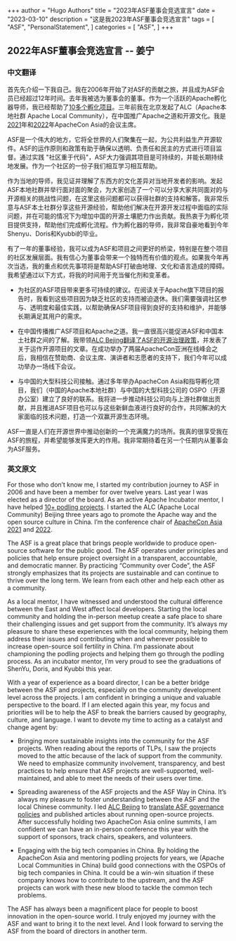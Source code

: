+++
author = "Hugo Authors"
title = "2023年ASF董事会竞选宣言"
date = "2023-03-10"
description = "这是我2023年ASF董事会竞选宣言"
tags = [
    "ASF",
    "PersonalStatement", 
]
categories = [
    "ASF",
]
+++

## 2022年ASF董事会竞选宣言 -- 姜宁

### 中文翻译

首先先介绍一下我自己。我在2006年开始了对ASF的贡献之旅，并且成为ASF会员已经超过12年时间。去年我被选为董事会的董事。作为一个活跃的Apache孵化器导师，我已经帮助了[10多个孵化项目](https://whimsy.apache.org/roster/committer/ningjiang)。三年前我在北京发起了ALC（Apache本地社群 Apache Local Community），在中国推广Apache之道和开源文化。我是[2021](https://www.apachecon.com/acasia2021)年和[2022](https://www.apachecon.com/acasia2022)年ApacheCon Asia的会议主席。

ASF是一个伟大的地方，它将全世界的人们聚集在一起，为公共利益生产开源软件。ASF的运作原则和政策有助于确保以透明、负责任和民主的方式进行项目监督。通过实践 "社区重于代码"，ASF大力强调其项目是可持续的，并能长期持续地发展。作为一个社区的一份子我们相互学习相互帮助。

作为当地的导师，我见证并理解了东西方的文化差异对当地开发者的影响。发起ASF本地社群并举行面对面的聚会，为大家创造了一个可以分享大家共同面对的与开源相关的挑战性问题，在这里这些问题都可以获得社群的支持和解答。我非常乐意与ASF本土社群分享这些开源经验，帮助他们解决在开源开发过程中面临的实际问题，并在可能的情况下为增加中国的开源土壤肥力作出贡献。我热衷于为孵化项目提供支持，帮助他们完成孵化流程。作为孵化器的导师，我非常自豪地看到今年Shenyu、Doris和Kyubbi的毕业。

有了一年的董事经验，我可以成为ASF和项目之间更好的桥梁，特别是在整个项目的社区发展层面。我有信心为董事会带来一个独特而有价值的观点。如果我今年再次当选，我的重点和优先事项将是帮助ASF打破由地理、文化和语言造成的障碍。我希望通过以下方式，将我的时间用于充当催化剂和变革者。

- 为社区的ASF项目带来更多可持续的建议。在阅读关于Apache旗下项目的报告时，我看到这些项目因为缺乏社区的支持而被迫退休。我们需要强调社区参与、透明度和最佳实践，以帮助确保ASF项目得到良好的支持和维护，并能够长期满足其用户的需求。

- 在中国传播推广ASF项目和Apache之道。我一直很高兴能促进ASF和中国本土社群之间的了解。我带领[ALC Bejing](https://cwiki.apache.org/confluence/display/COMDEV/ALC+Beijing)[翻译了ASF的开源治理政策](https://github.com/alc-beijing/translation/tree/master/apache)，并发表了关于运作开源项目的文章。在成功举办了两届ApacheCon亚洲在线峰会之后，我相信在赞助商、会议主席、演讲者和志愿者的支持下，我们今年可以成功举办一场线下会议。

- 与中国的大型科技公司接触。通过多年举办ApacheCon Asia和指导孵化项目，我们（中国的Apache本地社群）与中国的大型科技公司的 OSPO（开源办公室）建立了良好的联系。我将进一步推动科技公司向与上游社群做出贡献，并且推进ASF项目也可以与这些新鲜血液进行良好的合作，共同解决的大家面临的技术问题，打造一个双赢开源生态环境。

ASF一直是人们在开源世界中推动创新的一个充满魔力的场所。我真的很享受我在ASF的旅程，并希望能够发挥更大的作用。我非常期待着在另一个任期内从董事会为ASF服务。

### 英文原文

For those who don’t know me, I started my contribution journey to ASF in 2006 and have been a member for over twelve years. Last year I was elected as a director of the board. As an active Apache Incubator mentor, I have helped [10+ podling projects](https://whimsy.apache.org/roster/committer/ningjiang). I started the ALC (Apache Local Community) Beijing three years ago to promote the Apache way and the open source culture in China. I’m the conference chair of [ApacheCon Asia 2021](https://www.apachecon.com/acasia2021) and [2022](https://www.apachecon.com/acasia2022).

The ASF is a great place that brings people worldwide to produce open-source software for the public good. The ASF operates under principles and policies that help ensure project oversight in a transparent, accountable, and democratic manner. By practicing “Community over Code”, the ASF strongly emphasizes that its projects are sustainable and can continue to thrive over the long term. We learn from each other and help each other as a community.

As a local mentor, I have witnessed and understood the cultural difference between the East and West affect local developers. Starting the local community and holding the in-person meetup create a safe place to share their challenging issues and get support from the community. It’s always my pleasure to share these experiences with the local community, helping them address their issues and contributing when and wherever possible to increase open-source soil fertility in China. I’m passionate about championing the podling projects and helping them go through the podling process. As an incubator mentor, I’m very proud to see the graduations of ShenYu, Doris, and Kyubbi this year.

With a year of experience as a board director, I can be a better bridge between the ASF and projects, especially on the community development level across the projects. I am confident in bringing a unique and valuable perspective to the board. If I am elected again this year, my focus and priorities will be to help the ASF to break the barriers caused by geography, culture, and language. I want to devote my time to acting as a catalyst and change agent by:

- Bringing more sustainable insights into the community for the ASF projects. When reading about the reports of TLPs, I saw the projects moved to the attic because of the lack of support from the community. We need to emphasize community involvement, transparency, and best practices to help ensure that ASF projects are well-supported, well-maintained, and able to meet the needs of their users over time.

- Spreading awareness of the ASF projects and the ASF Way in China. It’s always my pleasure to foster understanding between the ASF and the local Chinese community. I led [ALC Bejing](https://cwiki.apache.org/confluence/display/COMDEV/ALC+Beijing) to [translate ASF governance policies](https://github.com/alc-beijing/translation/tree/master/apache) and published articles about running open-source projects. After successfully holding two ApacheCon Asia online summits, I am confident we can have an in-person conference this year with the support of sponsors, track chairs, speakers, and volunteers.

- Engaging with the big tech companies in China. By holding the ApacheCon Asia and mentoring podling projects for years, we (Apache Local Communities in China) build good connections with the OSPOs of big tech companies in China. It could be a win-win situation if these company knows how to contribute to the upstream, and the ASF projects can work with these new blood to tackle the common tech problems.

The ASF has always been a magnificent place for people to boost innovation in the open-source world. I truly enjoyed my journey with the ASF and want to bring it to the next level. And I look forward to serving the ASF from the board of directors in another term.
